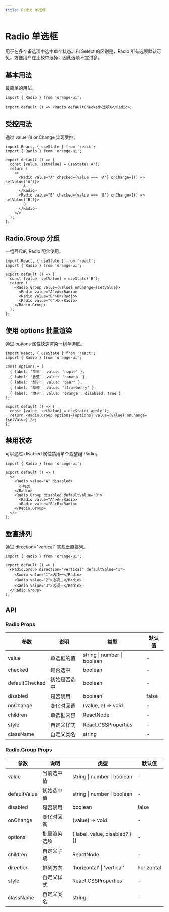 ```yaml
---
title: Radio 单选框
---
```


# Radio 单选框

用于在多个备选项中选中单个状态。和 Select 的区别是，Radio 所有选项默认可见，方便用户在比较中选择，因此选项不宜过多。

## 基本用法

最简单的用法。

```tsx
import { Radio } from 'orange-ui';

export default () => <Radio defaultChecked>选项A</Radio>;
```

## 受控用法

通过 value 和 onChange 实现受控。

```tsx
import React, { useState } from 'react';
import { Radio } from 'orange-ui';

export default () => {
  const [value, setValue] = useState('A');
  return (
    <>
      <Radio value="A" checked={value === 'A'} onChange={() => setValue('A')}>
        A
      </Radio>
      <Radio value="B" checked={value === 'B'} onChange={() => setValue('B')}>
        B
      </Radio>
    </>
  );
};
```

## Radio.Group 分组

一组互斥的 Radio 配合使用。

```tsx
import React, { useState } from 'react';
import { Radio } from 'orange-ui';

export default () => {
  const [value, setValue] = useState('B');
  return (
    <Radio.Group value={value} onChange={setValue}>
      <Radio value="A">A</Radio>
      <Radio value="B">B</Radio>
      <Radio value="C">C</Radio>
    </Radio.Group>
  );
};
```

## 使用 options 批量渲染

通过 options 属性快速渲染一组单选框。

```tsx
import React, { useState } from 'react';
import { Radio } from 'orange-ui';

const options = [
  { label: '苹果', value: 'apple' },
  { label: '香蕉', value: 'banana' },
  { label: '梨子', value: 'pear' },
  { label: '草莓', value: 'strawberry' },
  { label: '橙子', value: 'orange', disabled: true },
];

export default () => {
  const [value, setValue] = useState('apple');
  return <Radio.Group options={options} value={value} onChange={setValue} />;
};
```

## 禁用状态

可以通过 disabled 属性禁用单个或整组 Radio。

```tsx
import { Radio } from 'orange-ui';

export default () => (
  <>
    <Radio value="A" disabled>
      不可选
    </Radio>
    <Radio.Group disabled defaultValue="B">
      <Radio value="A">A</Radio>
      <Radio value="B">B</Radio>
    </Radio.Group>
  </>
);
```

## 垂直排列

通过 direction="vertical" 实现垂直排列。

```tsx
import { Radio } from 'orange-ui';

export default () => (
  <Radio.Group direction="vertical" defaultValue="1">
    <Radio value="1">选项一</Radio>
    <Radio value="2">选项二</Radio>
    <Radio value="3">选项三</Radio>
  </Radio.Group>
);
```

## API

### Radio Props

| 参数           | 说明         | 类型                        | 默认值 |
| -------------- | ------------ | --------------------------- | ------ |
| value          | 单选框的值   | string \| number \| boolean | -      |
| checked        | 是否选中     | boolean                     | -      |
| defaultChecked | 初始是否选中 | boolean                     | -      |
| disabled       | 是否禁用     | boolean                     | false  |
| onChange       | 变化时回调   | (value, e) => void          | -      |
| children       | 单选框内容   | ReactNode                   | -      |
| style          | 自定义样式   | React.CSSProperties         | -      |
| className      | 自定义类名   | string                      | -      |

### Radio.Group Props

| 参数         | 说明         | 类型                          | 默认值     |
| ------------ | ------------ | ----------------------------- | ---------- |
| value        | 当前选中值   | string \| number \| boolean   | -          |
| defaultValue | 初始选中值   | string \| number \| boolean   | -          |
| disabled     | 是否禁用     | boolean                       | false      |
| onChange     | 变化时回调   | (value) => void               | -          |
| options      | 批量渲染选项 | { label, value, disabled? }[] | -          |
| children     | 自定义子项   | ReactNode                     | -          |
| direction    | 排列方向     | 'horizontal' \| 'vertical'    | horizontal |
| style        | 自定义样式   | React.CSSProperties           | -          |
| className    | 自定义类名   | string                        | -          |
